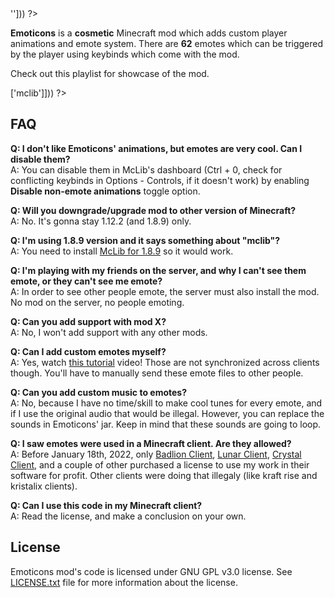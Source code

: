 <?php template('banner', array_merge($__data__, ['abandoned' => ''])) ?> 

**Emoticons** is a **cosmetic** Minecraft mod which adds custom player animations and emote system. There are **62** emotes which can be triggered by the player using keybinds which come with the mod. 

Check out this playlist for showcase of the mod.

<?php echo youtube('11lAGyM1Fyc?list=PL6UPd2Tj65nFUAUardpcX1sGXNEo21ZIQ', $domain) ?> 

<?php template('install', array_merge($__data__, ['dependencies' => ['mclib']])) ?> 

## FAQ

**Q: I don't like Emoticons' animations, but emotes are very cool. Can I disable them?**  
A: You can disable them in McLib's dashboard (Ctrl + 0, check for conflicting keybinds in Options - Controls, if it doesn't work) by enabling **Disable non-emote animations** toggle option.

**Q: Will you downgrade/upgrade mod to other version of Minecraft?**  
A: No. It's gonna stay 1.12.2 (and 1.8.9) only.

**Q: I'm using 1.8.9 version and it says something about "mclib"?**  
A: You need to install [McLib for 1.8.9](https://www.curseforge.com/minecraft/mc-mods/mchorses-mclib/files/3102750) so it would work.

**Q: I'm playing with my friends on the server, and why I can't see them emote, or they can't see me emote?**  
A: In order to see other people emote, the server must also install the mod. No mod on the server, no people emoting.

**Q: Can you add support with mod X?**  
A: No, I won't add support with any other mods.

**Q: Can I add custom emotes myself?**  
A: Yes, watch [this tutorial](https://youtu.be/dhSYT2HEweM) video! Those are not synchronized across clients though. You'll have to manually send these emote files to other people.

**Q: Can you add custom music to emotes?**  
A: No, because I have no time/skill to make cool tunes for every emote, and if I use the original audio that would be illegal. However, you can replace the sounds in Emoticons' jar. Keep in mind that these sounds are going to loop.

**Q: I saw emotes were used in a Minecraft client. Are they allowed?**  
A: Before January 18th, 2022, only [Badlion Client](https://client.badlion.net/), [Lunar Client](https://www.lunarclient.com/), [Crystal Client](https://crystalclient.net/), and a couple of other purchased a license to use my work in their software for profit. Other clients were doing that illegaly (like kraft rise and kristalix clients).

**Q: Can I use this code in my Minecraft client?**  
A: Read the license, and make a conclusion on your own.

<?php if ($domain === \mchorse\GH): ?> 
## License

Emoticons mod's code is licensed under GNU GPL v3.0 license. See [LICENSE.txt](./LICENSE.txt) file for more information about the license.
<?php endif ?>